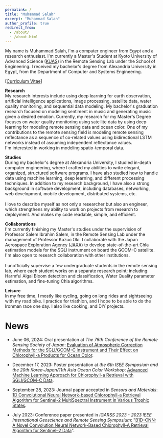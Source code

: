 ```yaml
---
permalink: /
title: "Muhammad Salah"
excerpt: "Muhammad Salah"
author_profile: true
redirect_from: 
  - /about/
  - /about.html
---
```


My name is Muhammad Salah, I'm a computer engineer from Egypt and a research enthusiast. I'm currently a Master's Student at Kyoto University of Advanced Science ([KUAS](https://www.kuas.ac.jp/en/)) in the Remote Sensing Lab under the School of Engineering.
I received my bachelor's degree from Alexandria University in Egypt, from the Department of Computer and Systems Engineering.

[[Curriculum Vitae](../files/Muhammad_Salah.pdf)]

**Research**\
My research interests include using deep learning for earth observation, artificial intelligence applications, image processing, satellite data, water quality monitoring, and sequential data modeling. My bachelor's graduation research focused on modeling sentiment in music and generating music given a desired emotion. Currently, my research for my Master's Degree focuses on water quality monitoring using satellite data by using deep learning for modeling remote sensing data and ocean color. One of my contributions to the remote sensing field is modeling remote sensing reflectance as a sequence of co-related values using bidirectional LSTM networks instead of assuming independent reflectance values.\
I'm interested in working in modeling spatio-temporal data.


**Studies**\
During my bachelor's degree at Alexandria University, I studied in-depth computer engineering, where I crafted my abilities to write elegant, organized, structured software programs. I have also studied how to handle data using machine learning, deep learning, and different processing techniques. In addition to my research background, I have also a strong background in software development, including databases, networking, web development, mobile development, distributed systems, etc. \
\
I love to describe myself as not only a researcher but also an engineer, which strengthens my ability to work on projects from research to deployment. And makes my code readable, simple, and efficient.

**Collaborations**\
I'm currently finishing my Master's studies under the supervision of Professor Salem Ibrahim Salem, in the Remote Sensing Lab under the management of Professor Kazuo Oki. I collaborate with the Japan Aerospace Exploration Agency ([JAXA](https://global.jaxa.jp/)) to develop state-of-the-art Chla estimation models for the SGLI instrument on board the GCOM-C satellite. I'm also open to research collaboration with other institutions.\
\
I unofficially supervise a few undergraduate students in the remote sensing lab, where each student works on a separate research point; including Harmful Algal Bloom detection and classification, Water Quality parameter estimation, and fine-tuning Chla algorithms.

**Leisure**\
In my free time, I mostly like cycling, going on long rides and sightseeing with my road bike. I practice for triathlon, and I hope to be able to do the Ironman race one day. I also like cooking, and DIY projects.

News
======

-   June 06, 2024: Oral presentation at *The 76th Conference of the Remote Sensing Society of Japan*: [Evaluation of Atmospheric Correction Methods for the SGLI/GCOM-C Instrument and Their Effect on Chlorophyll-a Products for Ocean Color](../files/RSSJ76Presentation.pdf).

-   December 17, 2023: Poster presentation at *the 6th ISEE Symposium and the 20th Korea-Japan/11th Asia Ocean Color Workshop*: [Advanced Machine Learning Approach for Chlorophyll-a Retrieval with SGLI/GCOM-C Data](../files/3LATNet_Poster.pdf).

-   September 28, 2023: Journal paper accepted in *Sensors and Materials*: [1D Convolutional Neural Network-based Chlorophyll-a Retrieval Algorithm for Sentinel-2 MultiSpectral Instrument in Various Trophic States](https://sensors.myu-group.co.jp/article.php?ss=4331).

-   July 2023: Conference paper presented in *IGARSS 2023 - 2023 IEEE International Geoscience and Remote Sensing Symposium*: "[B1D–CNN: A Novel Convolution Neural Network-Based Chlorophyll-A Retrieval Algorithm for Sentinel–2 Data](https://ieeexplore.ieee.org/document/10281795)". 




